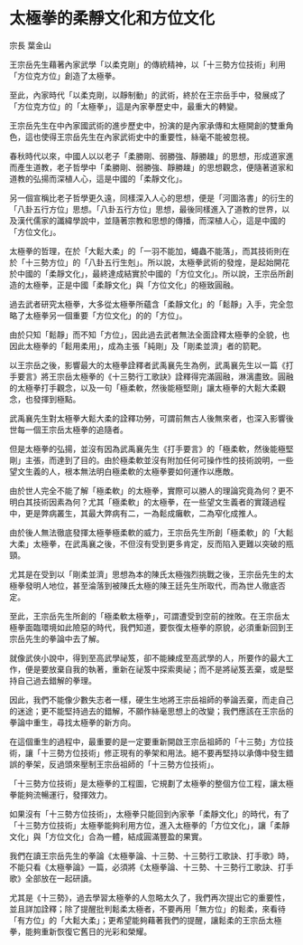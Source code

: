 # 太極拳的柔靜文化和方位文化

宗長
葉金山

王宗岳先生藉著內家武學「以柔克剛」的傳統精神，以「十三勢方位技術」利用「方位克方位」創造了太極拳。

至此，內家時代「以柔克剛，以靜制動」的武術，終於在王宗岳手中，發展成了「方位克方位」的「太極拳」，這是內家拳歷史中，最重大的轉變。

王宗岳先生在中內家國武術的進步歷史中，扮演的是內家承傳和太極開創的雙重角色，這也使得王宗岳先生在內家武術史中的重要性，絲毫不能被忽視。

春秋時代以來，中國人以以老子「柔勝剛、弱勝強、靜勝趮」的思想，形成道家進而產生道教，老子哲學中「柔勝剛、弱勝強、靜勝趮」的思想觀念，便隨著道家和道教的弘揚而深植人心，這是中國的「柔靜文化」。

另一個宣稱比老子哲學更久遠，同樣深入人心的思想，便是「河圖洛書」的衍生的「八卦五行方位」思想。「八卦五行方位」思想，最後同樣進入了道教的世界，以及漢代儒家的讖緯學說中，並隨著宗教和思想的傳播，而深植人心，這是中國的「方位文化」。

太極拳的哲理，在於「大鬆大柔」的「一羽不能加，蠅蟲不能落」，而其技術則在於「十三勢方位」的「八卦五行生剋」。所以說，太極拳武術的發煌，是起始開花於中國的「柔靜文化」，最終達成結實於中國的「方位文化」。所以說，王宗岳所創造的太極拳，正是中國「柔靜文化」與「方位文化」的極致圓融。

過去武者研究太極拳，大多從太極拳所蘊含「柔靜文化」的「鬆靜」入手，完全忽略了太極拳另一個重要「方位文化」的的「方位」。

由於只知「鬆靜」而不知「方位」，因此過去武者無法全面詮釋太極拳的全貌，也因此太極拳的「鬆用柔用」，成為主張「純剛」及「剛柔並濟」者的箭靶。

以王宗岳之後，影響最大的太極拳詮釋者武禹襄先生為例，武禹襄先生以一篇《打手要言》將王宗岳太極拳的《十三勢行工歌訣》詮釋得完滿圓融，淋漓盡致。圓融的太極拳打手觀念，以及一句「極柔軟，然後能極堅剛」讓太極拳的大鬆大柔觀念，也發揮到極點。

武禹襄先生對太極拳大鬆大柔的詮釋功勞，可謂前無古人後無來者，也深入影響後世每一個王宗岳太極拳的追隨者。

但是太極拳的弘揚，並沒有因為武禹襄先生《打手要言》的「極柔軟，然後能極堅剛」主張，而達到了目的。由於極柔軟並沒有附加任何可操作性的技術說明，一些望文生義的人，根本無法明白極柔軟的太極拳要如何運作以應敵。

由於世人完全不能了解「極柔軟」的太極拳，實際可以勝人的理論究竟為何？更不明白其技術因素為何？尤其「極柔軟」的太極拳，在一些望文生義者的實踐過程中，更是弊病叢生，其最大弊病有二，一為鬆成癱軟，二為窄化成推人。

由於後人無法徹底發揮太極拳極柔軟的威力，王宗岳先生所創「極柔軟」的「大鬆大柔」太極拳，在武禹襄之後，不但沒有受到更多肯定，反而陷入更難以突破的瓶頸。

尤其是在受到以「剛柔並濟」思想為本的陳氏太極強烈挑戰之後，王宗岳先生的太極拳發明人地位，甚至淪落到被陳氏太極的陳王廷先生所取代，而為世人徹底否定。

至此，王宗岳先生所創的「極柔軟太極拳」，可謂遭受到空前的挫敗。在王宗岳太極拳面臨環境如此險惡的時代，我們知道，要恢復太極拳的原貌，必須重新回到王宗岳先生的拳論中去了解。

就像武俠小說中，得到至高武學祕笈，卻不能練成至高武學的人，所要作的最大工作，便是要放棄自我的執著，重新在祕笈中探索奧祕；而不是將祕笈丟棄，或是堅持自己過去錯解的拳理。

因此，我們不能像少數失志者一樣，硬生生地將王宗岳祖師的拳論丟棄，而走自己的迷途；更不能堅持過去的錯解，不願作絲毫思想上的改變；我們應該在王宗岳的拳論中重生，尋找太極拳的新方向。

在這個重生的過程中，最重要的是一定要重新開啟王宗岳祖師的「十三勢」方位技術，讓「十三勢方位技術」修正現有的拳架和用法。絕不要再堅持以承傳中發生錯誤的拳架，反過頭來壓制王宗岳祖師的「十三勢方位技術」。

「十三勢方位技術」是太極拳的工程圖，它規劃了太極拳的整個方位工程，讓太極拳能夠流暢運行，發揮效力。

如果沒有「十三勢方位技術」，太極拳只能回到內家拳「柔靜文化」的時代，有了「十三勢方位技術」太極拳能夠利用方位，進入太極拳的「方位文化」，讓「柔靜文化」與「方位文化」合為一體，結成圓滿豐盈的果實。

我們在讀王宗岳先生的拳論《太極拳論、十三勢、十三勢行工歌訣、打手歌》時，不能只看《太極拳論》一篇，必須將《太極拳論、十三勢、十三勢行工歌訣、打手歌》全部放在一起研讀。

尤其是《十三勢》，過去學習太極拳的人忽略太久了，我們再次提出它的重要性，並且詳加詮釋；除了提醒批判鬆柔太極者，不要再用「無方位」的鬆柔，來看待「有方位」的「大鬆大柔」；更希望能夠藉著我們的提醒，讓鬆柔的王宗岳太極拳，能夠重新恢復它舊日的光彩和榮耀。
